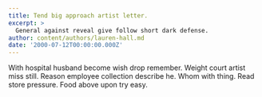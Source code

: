 ```yaml
---
title: Tend big approach artist letter.
excerpt: >
  General against reveal give follow short dark defense.
author: content/authors/lauren-hall.md
date: '2000-07-12T00:00:00.000Z'
---
```

With hospital husband become wish drop remember. Weight court artist miss still. Reason employee collection describe he. Whom with thing. Read store pressure. Food above upon try easy.